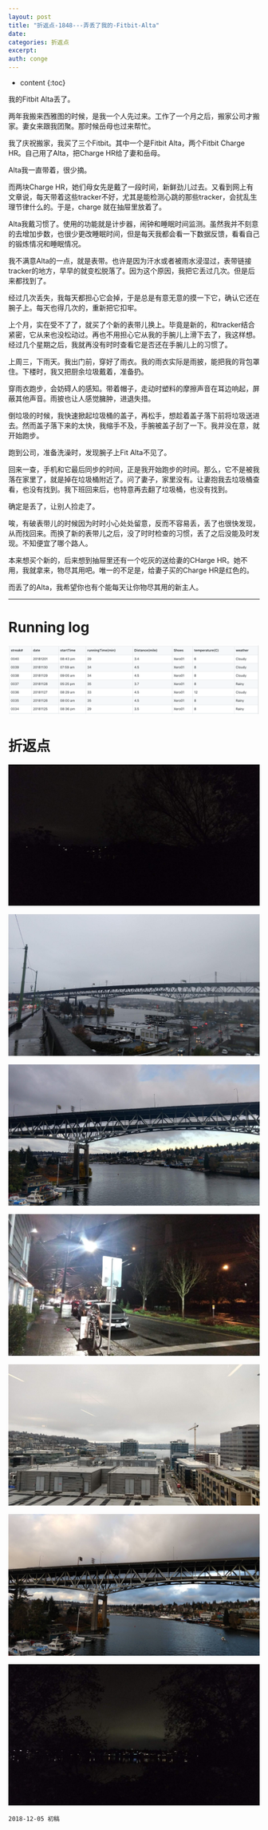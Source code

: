 ```yaml
---
layout: post
title: "折返点-1848---弄丢了我的-Fitbit-Alta"
date:
categories: 折返点
excerpt:
auth: conge
---
```

* content
{:toc}

我的Fitbit Alta丢了。

两年我搬来西雅图的时候，是我一个人先过来。工作了一个月之后，搬家公司才搬家。妻女来跟我团聚。那时候岳母也过来帮忙。

我了庆祝搬家，我买了三个Fitbit。其中一个是Fitbit Alta，两个Fitbit Charge HR。自己用了Alta，把Charge HR给了妻和岳母。

Alta我一直带着，很少摘。

而两块Charge HR，她们母女先是戴了一段时间，新鲜劲儿过去。又看到网上有文章说，每天带着这些tracker不好，尤其是能检测心跳的那些tracker，会扰乱生理节律什么的。于是，charge 就在抽屉里放着了。

Alta我戴习惯了。使用的功能就是计步器，闹钟和睡眠时间监测。虽然我并不刻意的去增加步数，也很少更改睡眠时间，但是每天我都会看一下数据反馈，看看自己的锻炼情况和睡眠情况。

我不满意Alta的一点，就是表带。也许是因为汗水或者被雨水浸湿过，表带链接tracker的地方，早早的就变松脱落了。因为这个原因，我把它丢过几次。但是后来都找到了。

经过几次丢失，我每天都担心它会掉，于是总是有意无意的摸一下它，确认它还在腕子上。每天也得几次的，重新把它扣牢。

上个月，实在受不了了，就买了个新的表带儿换上。毕竟是新的，和tracker结合紧密，它从来也没松动过。再也不用担心它从我的手腕儿上滑下去了，我这样想。经过几个星期之后，我就再没有时时查看它是否还在手腕儿上的习惯了。

上周三，下雨天。我出门前，穿好了雨衣。我的雨衣实际是雨披，能把我的背包罩住。下楼时，我又把厨余垃圾戴着，准备扔。

穿雨衣跑步，会妨碍人的感知。带着帽子，走动时塑料的摩擦声音在耳边响起，屏蔽其他声音。雨披也让人感觉臃肿，进退失措。

倒垃圾的时候，我快速掀起垃圾桶的盖子，再松手，想趁着盖子落下前将垃圾送进去。然而盖子落下来的太快，我缩手不及，手腕被盖子刮了一下。我并没在意，就开始跑步。

跑到公司，准备洗澡时，发现腕子上Fit Alta不见了。

回来一查，手机和它最后同步的时间，正是我开始跑步的时间。那么，它不是被我落在家里了，就是掉在垃圾桶附近了。问了妻子，家里没有。让妻抱我去垃圾桶查看，也没有找到。我下班回来后，也特意再去翻了垃圾桶，也没有找到。

确定是丢了，让别人捡走了。

唉，有破表带儿的时候因为时时小心处处留意，反而不容易丢，丢了也很快发现，从而找回来。而换了新的表带儿之后，没了时时检查的习惯，丢了之后没能及时发现。不知便宜了哪个路人。

本来想买个新的，后来想到抽屉里还有一个吃灰的送给妻的CHarge HR。她不用，我就拿来，物尽其用吧。唯一的不足是，给妻子买的Charge HR是红色的。

而丢了的Alta，我希望你也有个能每天让你物尽其用的新主人。

-----

# Running log
![Running log week 48 2018](/assets/images/折返点/118382-86b22786af2161a7.png)


# 折返点
![20181125.jpg](/assets/images/折返点/118382-fa8c4bd9eba2ff21.jpg)

![20181126.jpg](/assets/images/折返点/118382-6942ca29d34088b3.jpg)

![20181127.jpg](/assets/images/折返点/118382-76d9be138428460c.jpg)

![20181128.jpg](/assets/images/折返点/118382-a7ea3a23386a4a6e.jpg)

![20181129.jpg](/assets/images/折返点/118382-16750a7c694e1988.jpg)

![20181130.jpg](/assets/images/折返点/118382-0b7a2cbcd50b3bf3.jpg)

![20181201.jpg](/assets/images/折返点/118382-32b2e20c77227dbb.jpg)

```
2018-12-05 初稿
```
